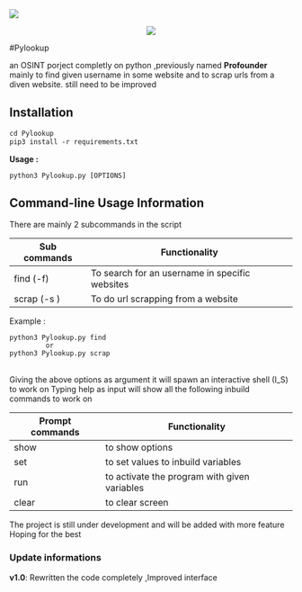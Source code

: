 <img src="https://img.shields.io/badge/Python-3-brightgreen.svg?style=plastic">
<p align="center">
<img src="https://raw.githubusercontent.com/d8rkmind/Pylookup/main/Pylookup.png"></p>

#Pylookup
  

<p> an OSINT porject completly on python ,previously named <b>Profounder</b> 
  mainly to find given username in some website and to scrap urls from a diven website.
  still need to be improved 
<br></p>

<h2>Installation</h2>

```markdown
cd Pylookup
pip3 install -r requirements.txt
```
<b>Usage :</b>

```
python3 Pylookup.py [OPTIONS]
```
<h2>Command-line Usage Information</h2>
There are mainly 2 subcommands in the script 

Sub commands  | Functionality
------------- | -------------
find (-f)  | To search for an username in specific websites
 scrap (-s ) | To do url scrapping from a website
 
 Example :
 
 ```
 python3 Pylookup.py find
          or 
 python3 Pylookup.py scrap
 
 ```
 
<br> 
Giving the above options as argument it will spawn an interactive shell (I_S) to work on 
Typing help as input will show all the following inbuild commands to work on 

Prompt commands | Functionality
----------------|--------------
show | to show options
set  | to set values to inbuild variables
run  | to activate the program with given variables
clear| to clear screen 


The project is still under development and will be added with more feature <br>
Hoping for the best 

<h3>Update informations</h3>

<b> v1.0</b>: Rewritten the code completely ,Improved interface
